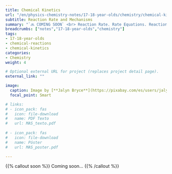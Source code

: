 ```yaml
---
title: Chemical Kinetics
url: "/en/physics-chemistry-notes/17-18-year-olds/chemistry/chemical-kinetics"
subtitle: Reaction Rate and Mechanisms
summary: "`🔜 COMING SOON` <br> Reaction Rate. Rate Equations. Reaction Order. Reaction Mechanisms."
breadcrumbs: ["notes","17-18-year-olds","chemistry"]
tags:
- 17-18-year-olds
- chemical-reactions
- chemical-kinetics
categories:
- Chemistry
weight: 4

# Optional external URL for project (replaces project detail page).
external_link: ""

image:
  caption: Image by [**Jalyn Bryce**](https://pixabay.com/es/users/jalynbryce-5426636/) on [Pixabay](https://pixabay.com/)
  focal_point: Smart

# links:
# - icon_pack: fas
#   icon: file-download
#   name: PDF Texto
#   url: MAS_texto.pdf
  
# - icon_pack: fas
#   icon: file-download
#   name: Póster
#   url: MAS_poster.pdf

---
```


{{% callout soon %}}
Coming soon...
{{% /callout %}}
